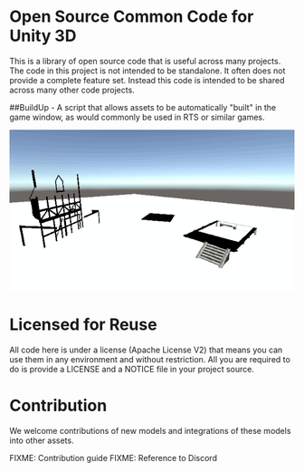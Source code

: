 # Open Source Common Code for Unity 3D

This is a library of open source code that is useful across many projects. The code 
in this project is not intended to be standalone. It often does not provide a complete 
feature set. Instead this code is intended to be shared across many other code projects.

##BuildUp - A script that allows assets to be automatically "built" in the game window,
as would commonly be used in RTS or similar games.

![Three buildings being built up](./Images/BuildUpDemo.gif)

# Licensed for Reuse

All code here is under a license (Apache License V2) that means you can use them in any 
environment and without restriction. All you are required to do is provide a LICENSE 
and a NOTICE file in your project source.

# Contribution

We welcome contributions of new models and integrations of these models into other assets.

FIXME: Contribution guide
FIXME: Reference to Discord
